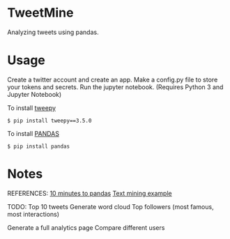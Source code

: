# TweetMine

Analyzing tweets using pandas.

# Usage

Create a twitter account and create an app. Make a config.py file to store your tokens and secrets.
Run the jupyter notebook. (Requires Python 3 and Jupyter Notebook)

To install [tweepy](http://www.tweepy.org)
```
$ pip install tweepy==3.5.0
```

To install [PANDAS](http://pandas.pydata.org)
```
$ pip install pandas
```

# Notes
REFERENCES:
[10 minutes to pandas](http://pandas.pydata.org/pandas-docs/stable/10min.html)
[Text mining example](http://blog.coderscrowd.com/twitter-hashtag-data-analysis-with-python/)

TODO:
Top 10 tweets
Generate word cloud
Top followers (most famous, most interactions)

Generate a full analytics page
Compare different users
